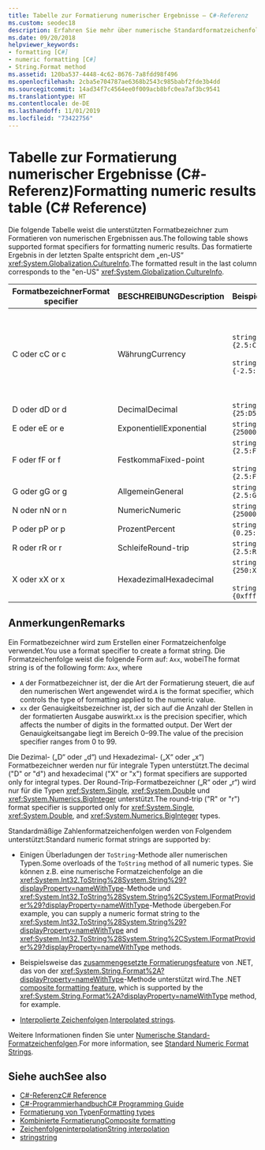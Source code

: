 ```yaml
---
title: Tabelle zur Formatierung numerischer Ergebnisse – C#-Referenz
ms.custom: seodec18
description: Erfahren Sie mehr über numerische Standardformatzeichenfolgen in C#
ms.date: 09/20/2018
helpviewer_keywords:
- formatting [C#]
- numeric formatting [C#]
- String.Format method
ms.assetid: 120ba537-4448-4c62-8676-7a8fdd98f496
ms.openlocfilehash: 2cba5e704787ae6368b2543c985babf2fde3b4dd
ms.sourcegitcommit: 14ad34f7c4564ee0f009acb8bfc0ea7af3bc9541
ms.translationtype: HT
ms.contentlocale: de-DE
ms.lasthandoff: 11/01/2019
ms.locfileid: "73422756"
---
```

# <a name="formatting-numeric-results-table-c-reference"></a><span data-ttu-id="058d3-103">Tabelle zur Formatierung numerischer Ergebnisse (C#-Referenz)</span><span class="sxs-lookup"><span data-stu-id="058d3-103">Formatting numeric results table (C# Reference)</span></span>

<span data-ttu-id="058d3-104">Die folgende Tabelle weist die unterstützten Formatbezeichner zum Formatieren von numerischen Ergebnissen aus.</span><span class="sxs-lookup"><span data-stu-id="058d3-104">The following table shows supported format specifiers for formatting numeric results.</span></span> <span data-ttu-id="058d3-105">Das formatierte Ergebnis in der letzten Spalte entspricht dem „en-US“ <xref:System.Globalization.CultureInfo>.</span><span class="sxs-lookup"><span data-stu-id="058d3-105">The formatted result in the last column corresponds to the "en-US" <xref:System.Globalization.CultureInfo>.</span></span>

|<span data-ttu-id="058d3-106">Formatbezeichner</span><span class="sxs-lookup"><span data-stu-id="058d3-106">Format specifier</span></span>|<span data-ttu-id="058d3-107">BESCHREIBUNG</span><span class="sxs-lookup"><span data-stu-id="058d3-107">Description</span></span>|<span data-ttu-id="058d3-108">Beispiele</span><span class="sxs-lookup"><span data-stu-id="058d3-108">Examples</span></span>|<span data-ttu-id="058d3-109">Ergebnis</span><span class="sxs-lookup"><span data-stu-id="058d3-109">Result</span></span>|  
|----------------------|-----------------|--------------|------------|  
|<span data-ttu-id="058d3-110">C oder c</span><span class="sxs-lookup"><span data-stu-id="058d3-110">C or c</span></span>|<span data-ttu-id="058d3-111">Währung</span><span class="sxs-lookup"><span data-stu-id="058d3-111">Currency</span></span>|`string s = $"{2.5:C}";`<br /><br /> `string s = $"{-2.5:C}";`|<span data-ttu-id="058d3-112">$2.50</span><span class="sxs-lookup"><span data-stu-id="058d3-112">$2.50</span></span><br /><br /> <span data-ttu-id="058d3-113">($2.50)</span><span class="sxs-lookup"><span data-stu-id="058d3-113">($2.50)</span></span>|  
|<span data-ttu-id="058d3-114">D oder d</span><span class="sxs-lookup"><span data-stu-id="058d3-114">D or d</span></span>|<span data-ttu-id="058d3-115">Decimal</span><span class="sxs-lookup"><span data-stu-id="058d3-115">Decimal</span></span>|`string s = $"{25:D5}";`|<span data-ttu-id="058d3-116">00025</span><span class="sxs-lookup"><span data-stu-id="058d3-116">00025</span></span>|  
|<span data-ttu-id="058d3-117">E oder e</span><span class="sxs-lookup"><span data-stu-id="058d3-117">E or e</span></span>|<span data-ttu-id="058d3-118">Exponentiell</span><span class="sxs-lookup"><span data-stu-id="058d3-118">Exponential</span></span>|`string s = $"{250000:E2}";`|<span data-ttu-id="058d3-119">2.50E + 005</span><span class="sxs-lookup"><span data-stu-id="058d3-119">2.50E+005</span></span>|  
|<span data-ttu-id="058d3-120">F oder f</span><span class="sxs-lookup"><span data-stu-id="058d3-120">F or f</span></span>|<span data-ttu-id="058d3-121">Festkomma</span><span class="sxs-lookup"><span data-stu-id="058d3-121">Fixed-point</span></span>|`string s = $"{2.5:F2}";`<br /><br /> `string s = $"{2.5:F0}";`|<span data-ttu-id="058d3-122">2.50</span><span class="sxs-lookup"><span data-stu-id="058d3-122">2.50</span></span><br /><br /> <span data-ttu-id="058d3-123">3</span><span class="sxs-lookup"><span data-stu-id="058d3-123">3</span></span>|  
|<span data-ttu-id="058d3-124">G oder g</span><span class="sxs-lookup"><span data-stu-id="058d3-124">G or g</span></span>|<span data-ttu-id="058d3-125">Allgemein</span><span class="sxs-lookup"><span data-stu-id="058d3-125">General</span></span>|`string s = $"{2.5:G}";`|<span data-ttu-id="058d3-126">2.5</span><span class="sxs-lookup"><span data-stu-id="058d3-126">2.5</span></span>|  
|<span data-ttu-id="058d3-127">N oder n</span><span class="sxs-lookup"><span data-stu-id="058d3-127">N or n</span></span>|<span data-ttu-id="058d3-128">Numeric</span><span class="sxs-lookup"><span data-stu-id="058d3-128">Numeric</span></span>|`string s = $"{2500000:N}";`|<span data-ttu-id="058d3-129">2,500,000.00</span><span class="sxs-lookup"><span data-stu-id="058d3-129">2,500,000.00</span></span>|  
|<span data-ttu-id="058d3-130">P oder p</span><span class="sxs-lookup"><span data-stu-id="058d3-130">P or p</span></span>|<span data-ttu-id="058d3-131">Prozent</span><span class="sxs-lookup"><span data-stu-id="058d3-131">Percent</span></span>|`string s = $"{0.25:P}";`|<span data-ttu-id="058d3-132">25.00%</span><span class="sxs-lookup"><span data-stu-id="058d3-132">25.00%</span></span>|  
|<span data-ttu-id="058d3-133">R oder r</span><span class="sxs-lookup"><span data-stu-id="058d3-133">R or r</span></span>|<span data-ttu-id="058d3-134">Schleife</span><span class="sxs-lookup"><span data-stu-id="058d3-134">Round-trip</span></span>|`string s = $"{2.5:R}";`|<span data-ttu-id="058d3-135">2.5</span><span class="sxs-lookup"><span data-stu-id="058d3-135">2.5</span></span>|  
|<span data-ttu-id="058d3-136">X oder x</span><span class="sxs-lookup"><span data-stu-id="058d3-136">X or x</span></span>|<span data-ttu-id="058d3-137">Hexadezimal</span><span class="sxs-lookup"><span data-stu-id="058d3-137">Hexadecimal</span></span>|`string s = $"{250:X}";`<br /><br /> `string s = $"{0xffff:X}";`|<span data-ttu-id="058d3-138">FA</span><span class="sxs-lookup"><span data-stu-id="058d3-138">FA</span></span><br /><br /> <span data-ttu-id="058d3-139">FFFF</span><span class="sxs-lookup"><span data-stu-id="058d3-139">FFFF</span></span>|  

## <a name="remarks"></a><span data-ttu-id="058d3-140">Anmerkungen</span><span class="sxs-lookup"><span data-stu-id="058d3-140">Remarks</span></span>

<span data-ttu-id="058d3-141">Ein Formatbezeichner wird zum Erstellen einer Formatzeichenfolge verwendet.</span><span class="sxs-lookup"><span data-stu-id="058d3-141">You use a format specifier to create a format string.</span></span> <span data-ttu-id="058d3-142">Die Formatzeichenfolge weist die folgende Form auf: `Axx`, wobei</span><span class="sxs-lookup"><span data-stu-id="058d3-142">The format string is of the following form: `Axx`, where</span></span>

- <span data-ttu-id="058d3-143">`A` der Formatbezeichner ist, der die Art der Formatierung steuert, die auf den numerischen Wert angewendet wird.</span><span class="sxs-lookup"><span data-stu-id="058d3-143">`A` is the format specifier, which controls the type of formatting applied to the numeric value.</span></span>
- <span data-ttu-id="058d3-144">`xx` der Genauigkeitsbezeichner ist, der sich auf die Anzahl der Stellen in der formatierten Ausgabe auswirkt.</span><span class="sxs-lookup"><span data-stu-id="058d3-144">`xx` is the precision specifier, which affects the number of digits in the formatted output.</span></span> <span data-ttu-id="058d3-145">Der Wert der Genauigkeitsangabe liegt im Bereich 0–99.</span><span class="sxs-lookup"><span data-stu-id="058d3-145">The value of the precision specifier ranges from 0 to 99.</span></span>

<span data-ttu-id="058d3-146">Die Dezimal- („D“ oder „d“) und Hexadezimal- („X“ oder „x“) Formatbezeichner werden nur für integrale Typen unterstützt.</span><span class="sxs-lookup"><span data-stu-id="058d3-146">The decimal ("D" or "d") and hexadecimal ("X" or "x") format specifiers are supported only for integral types.</span></span> <span data-ttu-id="058d3-147">Der Round-Trip-Formatbezeichner („R“ oder „r“) wird nur für die Typen <xref:System.Single>, <xref:System.Double> und <xref:System.Numerics.BigInteger> unterstützt.</span><span class="sxs-lookup"><span data-stu-id="058d3-147">The round-trip ("R" or "r") format specifier is supported only for <xref:System.Single>, <xref:System.Double>, and <xref:System.Numerics.BigInteger> types.</span></span>

<span data-ttu-id="058d3-148">Standardmäßige Zahlenformatzeichenfolgen werden von Folgendem unterstützt:</span><span class="sxs-lookup"><span data-stu-id="058d3-148">Standard numeric format strings are supported by:</span></span>

- <span data-ttu-id="058d3-149">Einigen Überladungen der `ToString`-Methode aller numerischen Typen.</span><span class="sxs-lookup"><span data-stu-id="058d3-149">Some overloads of the `ToString` method of all numeric types.</span></span> <span data-ttu-id="058d3-150">Sie können z.B. eine numerische Formatzeichenfolge an die <xref:System.Int32.ToString%28System.String%29?displayProperty=nameWithType>-Methode und <xref:System.Int32.ToString%28System.String%2CSystem.IFormatProvider%29?displayProperty=nameWithType>-Methode übergeben.</span><span class="sxs-lookup"><span data-stu-id="058d3-150">For example, you can supply a numeric format string to the <xref:System.Int32.ToString%28System.String%29?displayProperty=nameWithType> and <xref:System.Int32.ToString%28System.String%2CSystem.IFormatProvider%29?displayProperty=nameWithType> methods.</span></span>

- <span data-ttu-id="058d3-151">Beispielsweise das [zusammengesetzte Formatierungsfeature](../../../standard/base-types/composite-formatting.md) von .NET, das von der <xref:System.String.Format%2A?displayProperty=nameWithType>-Methode unterstützt wird.</span><span class="sxs-lookup"><span data-stu-id="058d3-151">The .NET [composite formatting feature](../../../standard/base-types/composite-formatting.md), which is supported by the <xref:System.String.Format%2A?displayProperty=nameWithType> method, for example.</span></span>

- <span data-ttu-id="058d3-152">[Interpolierte Zeichenfolgen](../tokens/interpolated.md).</span><span class="sxs-lookup"><span data-stu-id="058d3-152">[Interpolated strings](../tokens/interpolated.md).</span></span>

<span data-ttu-id="058d3-153">Weitere Informationen finden Sie unter [Numerische Standard-Formatzeichenfolgen](../../../standard/base-types/standard-numeric-format-strings.md).</span><span class="sxs-lookup"><span data-stu-id="058d3-153">For more information, see [Standard Numeric Format Strings](../../../standard/base-types/standard-numeric-format-strings.md).</span></span>

## <a name="see-also"></a><span data-ttu-id="058d3-154">Siehe auch</span><span class="sxs-lookup"><span data-stu-id="058d3-154">See also</span></span>

- [<span data-ttu-id="058d3-155">C#-Referenz</span><span class="sxs-lookup"><span data-stu-id="058d3-155">C# Reference</span></span>](../index.md)
- [<span data-ttu-id="058d3-156">C#-Programmierhandbuch</span><span class="sxs-lookup"><span data-stu-id="058d3-156">C# Programming Guide</span></span>](../../programming-guide/index.md)
- [<span data-ttu-id="058d3-157">Formatierung von Typen</span><span class="sxs-lookup"><span data-stu-id="058d3-157">Formatting types</span></span>](../../../standard/base-types/formatting-types.md)
- [<span data-ttu-id="058d3-158">Kombinierte Formatierung</span><span class="sxs-lookup"><span data-stu-id="058d3-158">Composite formatting</span></span>](../../../standard/base-types/composite-formatting.md)
- [<span data-ttu-id="058d3-159">Zeichenfolgeninterpolation</span><span class="sxs-lookup"><span data-stu-id="058d3-159">String interpolation</span></span>](../tokens/interpolated.md)
- [<span data-ttu-id="058d3-160">string</span><span class="sxs-lookup"><span data-stu-id="058d3-160">string</span></span>](../builtin-types/reference-types.md)
